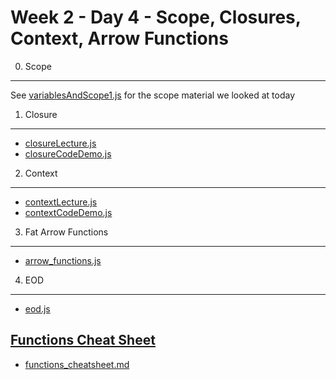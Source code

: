 Week 2 - Day 4 - Scope, Closures, Context, Arrow Functions
==========================================================

0) Scope
--------

See [variablesAndScope1.js](./variablesAndScope1.js) for the scope material we looked at today

1) Closure
----------

-   [closureLecture.js](./closureLecture.js)
-   [closureCodeDemo.js](./closureCodeDemo.js)

2) Context
----------

-   [contextLecture.js](./contextLecture.js)
-   [contextCodeDemo.js](./contextCodeDemo.js)

3) Fat Arrow Functions
----------------------

-   [arrow\_functions.js](./arrow_functions.js)

4) EOD
------

-   [eod.js](./eod.js)

[Functions Cheat Sheet](./functions_cheatsheet.md)
--------------------------------------------------

-   [functions\_cheatsheet.md](./functions_cheatsheet.md)
